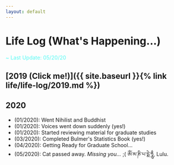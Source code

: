 ```yaml
---
layout: default
---
```


# Life Log (What's Happening...)

<span style="color:#58FAF4">~ Last Update: 05/20/20 <i class="fas fa-feather-alt"></i></span>

## [2019 (Click me!)]({{ site.baseurl }}{% link life/life-log/2019.md %})

## 2020
- (01/2020): Went Nihilist and Buddhist
- (01/2020): Voices went down suddenly (yes!)
- (01/2020): Started reviewing material for graduate studies
- (03/2020): Completed Bulmer's Statistics Book (yes!)
- (04/2020): Getting Ready for Graduate School...
- (05/2020): Cat passed away. *Missing you...* ;( ཨོཾ་མ་ཎི་པ་དྨེ་ཧཱུྃ, Lulu.
